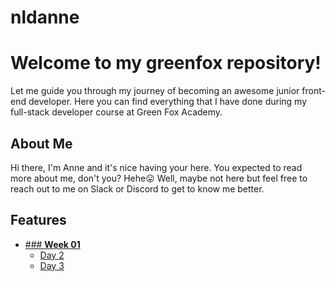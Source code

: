 # nldanne


# Welcome to my greenfox repository!


Let me guide you through my journey of becoming an awesome junior front-end developer.
Here you can find everything that I have done during my full-stack developer course at Green Fox Academy.



## About Me


Hi there, I'm Anne and it's nice having your here.
You expected to read more about me, don't you? Hehe😛
Well, maybe not here but feel free to reach out to me on Slack or Discord to get to know me better.



## Features
+ [### **Week 01**](https://github.com/green-fox-academy/nldanne/tree/master/week-01)
  * [Day 2](https://github.com/green-fox-academy/nldanne/tree/master/week-01/day-02)
  * [Day 3](https://github.com/green-fox-academy/nldanne/tree/master/week-01/day-03)
 
